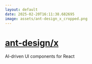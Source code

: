 ```yaml
---
layout: default
date: 2025-02-20T16:11:38.682695
image: assets/ant-design_x_cropped.png
---
```


# [ant-design/x](https://github.com/ant-design/x)

AI-driven UI components for React
